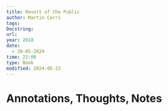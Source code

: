 ```yaml
---
title: Revolt of the Public
author: Martin Cerri
tags: 
Docstring: 
url: 
year: 2018
date:
  - 20-05-2024
time: 22:00
type: Book
modified: 2024-05-23
---
```


# Annotations, Thoughts, Notes
